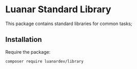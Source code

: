 # Luanar Standard Library

This package contains standard libraries for common tasks;

## Installation

Require the package:

```console
composer require luanardev/library
```
